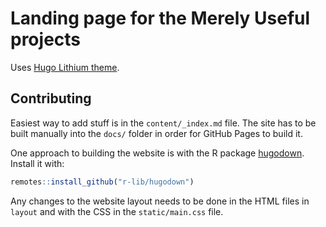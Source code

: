 # Landing page for the Merely Useful projects

Uses [Hugo Lithium theme](https://github.com/jrutheiser/hugo-lithium-theme).

## Contributing

Easiest way to add stuff is in the `content/_index.md` file.
The site has to be built manually into the `docs/` folder
in order for GitHub Pages to build it.

One approach to building the website is with the R package 
[hugodown](https://github.com/r-lib/hugodown). Install it with:

```r
remotes::install_github("r-lib/hugodown")
```

Any changes to the website layout needs to be done in the HTML files
in `layout` and with the CSS in the `static/main.css` file.
